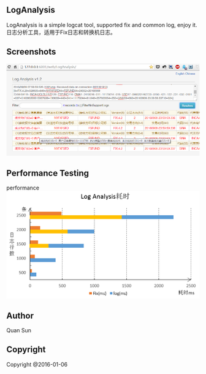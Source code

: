 ## LogAnalysis
LogAnalysis is a simple logcat tool, supported fix and common log, enjoy it.  
日志分析工具，适用于Fix日志和转换机日志。

## Screenshots
![Effection](https://github.com/ForrestSu/LogAnalysis/raw/master/images/screenshot.png)

## Performance Testing
performance  
![performance](https://github.com/ForrestSu/LogAnalysis/raw/master/images/performance.png)

## Author  
 Quan Sun

## Copyright
Copyright @2016-01-06